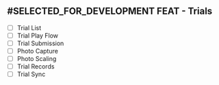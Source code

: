 ## #SELECTED_FOR_DEVELOPMENT FEAT - Trials
- [ ] Trial List
- [ ] Trial Play Flow
- [ ] Trial Submission
- [ ] Photo Capture
- [ ] Photo Scaling
- [ ] Trial Records
- [ ] Trial Sync
<!-- order:10 -->